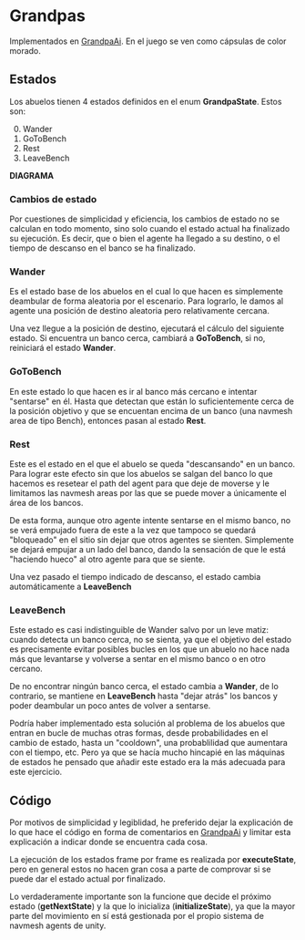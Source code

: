 # Grandpas

Implementados en [GrandpaAi](/Assets/Scripts/AI/GrandpaAI.cs). En el juego se ven como cápsulas de color morado.

## Estados

Los abuelos tienen 4 estados definidos en el enum **GrandpaState**. Estos son:

0. Wander
1. GoToBench
2. Rest
3. LeaveBench

**DIAGRAMA**

### Cambios de estado

Por cuestiones de simplicidad y eficiencia, los cambios de estado no se calculan en todo momento, sino solo cuando el estado actual ha finalizado su ejecución. Es decir, que o bien el agente ha llegado a su destino, o el tiempo de descanso en el banco se ha finalizado.

### Wander

Es el estado base de los abuelos en el cual lo que hacen es simplemente deambular de forma aleatoria por el escenario. Para lograrlo, le damos al agente una posición de destino aleatoria pero relativamente cercana.

Una vez llegue a la posición de destino, ejecutará el cálculo del siguiente estado. Si encuentra un banco cerca, cambiará a **GoToBench**, si no, reiniciará el estado **Wander**.



### GoToBench

En este estado lo que hacen es ir al banco más cercano e intentar "sentarse" en él. Hasta que detectan que están lo suficientemente cerca de la posición objetivo y que se encuentan encima de un banco (una navmesh area de tipo Bench), entonces pasan al estado **Rest**.

### Rest

Este es el estado en el que el abuelo se queda "descansando" en un banco. Para lograr este efecto sin que los abuelos se salgan del banco lo que hacemos es resetear el path del agent para que deje de moverse y le limitamos las navmesh areas por las que se puede mover a únicamente el área de los bancos.

De esta forma, aunque otro agente intente sentarse en el mismo banco, no se verá empujado fuera de este a la vez que tampoco se quedará "bloqueado" en el sitio sin dejar que otros agentes se sienten. Simplemente se dejará empujar a un lado del banco, dando la sensación de que le está "haciendo hueco" al otro agente para que se siente.

Una vez pasado el tiempo indicado de descanso, el estado cambia automáticamente a **LeaveBench**

### LeaveBench

Este estado es casi indistinguible de Wander salvo por un leve matiz: cuando detecta un banco cerca, no se sienta, ya que el objetivo del estado es precisamente evitar posibles bucles en los que un abuelo no hace nada más que levantarse y volverse a sentar en el mismo banco o en otro cercano.

De no encontrar ningún banco cerca, el estado cambia a **Wander**, de lo contrario, se mantiene en **LeaveBench** hasta "dejar atrás" los bancos y poder deambular un poco antes de volver a sentarse.

Podría haber implementado esta solución al problema de los abuelos que entran en bucle de muchas otras formas, desde probabilidades en el cambio de estado, hasta un "cooldown", una probablilidad que aumentara con el tiempo, etc. Pero ya que se hacía mucho hincapié en las máquinas de estados he pensado que añadir este estado era la más adecuada para este ejercicio.

## Código

Por motivos de simplicidad y legiblidad, he preferido dejar la explicación de lo que hace el código en forma de comentarios en [GrandpaAi](/Assets/Scripts/AI/GrandpaAI.cs) y limitar esta explicación a indicar donde se encuentra cada cosa. 

La ejecución de los estados frame por frame es realizada por **executeState**, pero en general estos no hacen gran cosa a parte de comprovar si se puede dar el estado actual por finalizado.

Lo verdaderamente importante son la funcione que decide el próximo estado (**getNextState**) y la que lo inicializa (**initializeState**), ya que la mayor parte del movimiento en sí está gestionada por el propio sistema de navmesh agents de unity.

